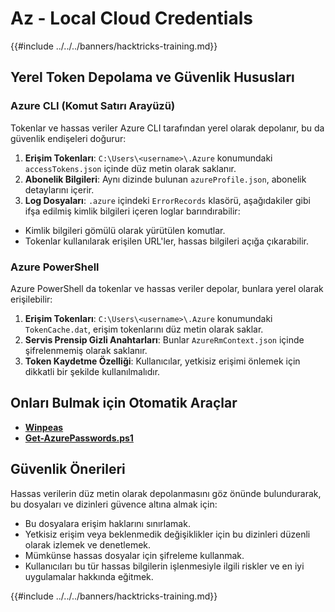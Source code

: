 # Az - Local Cloud Credentials

{{#include ../../../banners/hacktricks-training.md}}

## Yerel Token Depolama ve Güvenlik Hususları

### Azure CLI (Komut Satırı Arayüzü)

Tokenlar ve hassas veriler Azure CLI tarafından yerel olarak depolanır, bu da güvenlik endişeleri doğurur:

1. **Erişim Tokenları**: `C:\Users\<username>\.Azure` konumundaki `accessTokens.json` içinde düz metin olarak saklanır.
2. **Abonelik Bilgileri**: Aynı dizinde bulunan `azureProfile.json`, abonelik detaylarını içerir.
3. **Log Dosyaları**: `.azure` içindeki `ErrorRecords` klasörü, aşağıdakiler gibi ifşa edilmiş kimlik bilgileri içeren loglar barındırabilir:
- Kimlik bilgileri gömülü olarak yürütülen komutlar.
- Tokenlar kullanılarak erişilen URL'ler, hassas bilgileri açığa çıkarabilir.

### Azure PowerShell

Azure PowerShell da tokenlar ve hassas veriler depolar, bunlara yerel olarak erişilebilir:

1. **Erişim Tokenları**: `C:\Users\<username>\.Azure` konumundaki `TokenCache.dat`, erişim tokenlarını düz metin olarak saklar.
2. **Servis Prensip Gizli Anahtarları**: Bunlar `AzureRmContext.json` içinde şifrelenmemiş olarak saklanır.
3. **Token Kaydetme Özelliği**: Kullanıcılar, yetkisiz erişimi önlemek için dikkatli bir şekilde kullanılmalıdır.

## Onları Bulmak için Otomatik Araçlar

- [**Winpeas**](https://github.com/carlospolop/PEASS-ng/tree/master/winPEAS/winPEASexe)
- [**Get-AzurePasswords.ps1**](https://github.com/NetSPI/MicroBurst/blob/master/AzureRM/Get-AzurePasswords.ps1)

## Güvenlik Önerileri

Hassas verilerin düz metin olarak depolanmasını göz önünde bulundurarak, bu dosyaları ve dizinleri güvence altına almak için:

- Bu dosyalara erişim haklarını sınırlamak.
- Yetkisiz erişim veya beklenmedik değişiklikler için bu dizinleri düzenli olarak izlemek ve denetlemek.
- Mümkünse hassas dosyalar için şifreleme kullanmak.
- Kullanıcıları bu tür hassas bilgilerin işlenmesiyle ilgili riskler ve en iyi uygulamalar hakkında eğitmek.

{{#include ../../../banners/hacktricks-training.md}}
